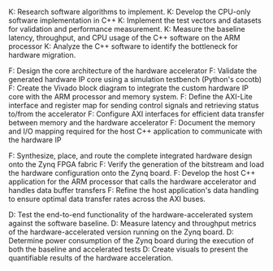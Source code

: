 
K: Research software algorithms to implement.
K: Develop the CPU-only software implementation in C++ 
K: Implement the test vectors and datasets for validation and performance measurement.
K: Measure the baseline latency, throughput, and CPU usage of the C++ software on the ARM processor
K: Analyze the C++ software to identify the bottleneck for hardware migration.

F: Design the core architecture of the hardware accelerator
F: Validate the generated hardware IP core using a simulation testbench (Python's cocotb)
F: Create the Vivado block diagram to integrate the custom hardware IP core with the ARM processor and memory system.
F: Define the AXI-Lite interface and register map for sending control signals and retrieving status to/from the accelerator
F: Configure AXI interfaces for efficient data transfer between memory and the hardware accelerator
F: Document the memory and I/O mapping required for the host C++ application to communicate with the hardware IP

F: Synthesize, place, and route the complete integrated hardware design onto the Zynq FPGA fabric
F: Verify the generation of the bitstream and load the hardware configuration onto the Zynq board.
F: Develop the host C++ application for the ARM processor that calls the hardware accelerator and handles data buffer transfers
F: Refine the host application's data handling to ensure optimal data transfer rates across the AXI buses.

D: Test the end-to-end functionality of the hardware-accelerated system against the software baseline.
D: Measure latency and throughput metrics of the hardware-accelerated version running on the Zynq board.
D: Determine power consumption of the Zynq board during the execution of both the baseline and accelerated tests
D: Create visuals to present the quantifiable results of the hardware acceleration.





